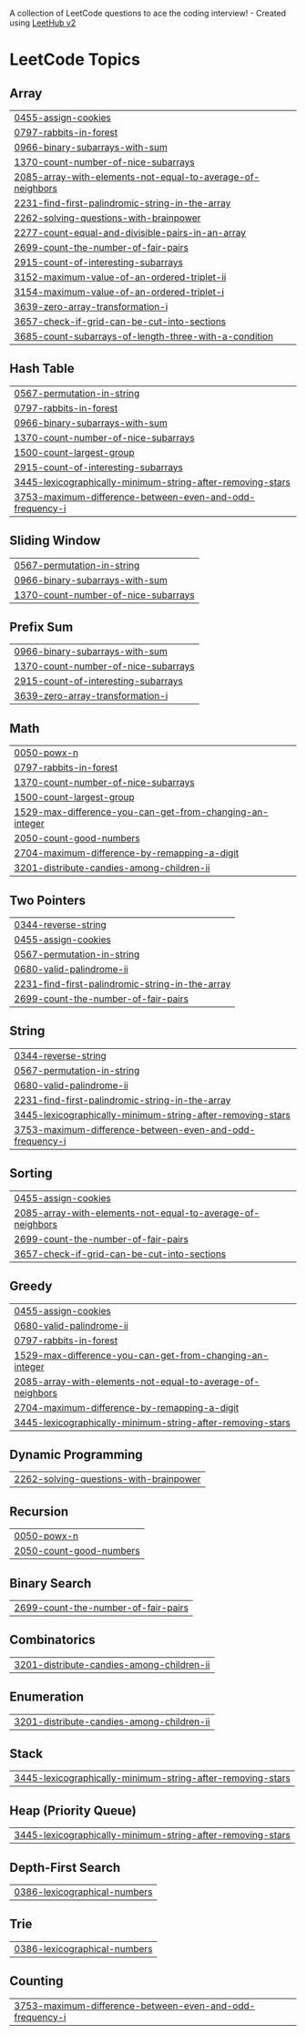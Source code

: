 A collection of LeetCode questions to ace the coding interview! - Created using [LeetHub v2](https://github.com/arunbhardwaj/LeetHub-2.0)
<!---LeetCode Topics Start-->
# LeetCode Topics
## Array
|  |
| ------- |
| [0455-assign-cookies](https://github.com/ckolli66/LeetCode_Solutions/tree/master/0455-assign-cookies) |
| [0797-rabbits-in-forest](https://github.com/ckolli66/LeetCode_Solutions/tree/master/0797-rabbits-in-forest) |
| [0966-binary-subarrays-with-sum](https://github.com/ckolli66/LeetCode_Solutions/tree/master/0966-binary-subarrays-with-sum) |
| [1370-count-number-of-nice-subarrays](https://github.com/ckolli66/LeetCode_Solutions/tree/master/1370-count-number-of-nice-subarrays) |
| [2085-array-with-elements-not-equal-to-average-of-neighbors](https://github.com/ckolli66/LeetCode_Solutions/tree/master/2085-array-with-elements-not-equal-to-average-of-neighbors) |
| [2231-find-first-palindromic-string-in-the-array](https://github.com/ckolli66/LeetCode_Solutions/tree/master/2231-find-first-palindromic-string-in-the-array) |
| [2262-solving-questions-with-brainpower](https://github.com/ckolli66/LeetCode_Solutions/tree/master/2262-solving-questions-with-brainpower) |
| [2277-count-equal-and-divisible-pairs-in-an-array](https://github.com/ckolli66/LeetCode_Solutions/tree/master/2277-count-equal-and-divisible-pairs-in-an-array) |
| [2699-count-the-number-of-fair-pairs](https://github.com/ckolli66/LeetCode_Solutions/tree/master/2699-count-the-number-of-fair-pairs) |
| [2915-count-of-interesting-subarrays](https://github.com/ckolli66/LeetCode_Solutions/tree/master/2915-count-of-interesting-subarrays) |
| [3152-maximum-value-of-an-ordered-triplet-ii](https://github.com/ckolli66/LeetCode_Solutions/tree/master/3152-maximum-value-of-an-ordered-triplet-ii) |
| [3154-maximum-value-of-an-ordered-triplet-i](https://github.com/ckolli66/LeetCode_Solutions/tree/master/3154-maximum-value-of-an-ordered-triplet-i) |
| [3639-zero-array-transformation-i](https://github.com/ckolli66/LeetCode_Solutions/tree/master/3639-zero-array-transformation-i) |
| [3657-check-if-grid-can-be-cut-into-sections](https://github.com/ckolli66/LeetCode_Solutions/tree/master/3657-check-if-grid-can-be-cut-into-sections) |
| [3685-count-subarrays-of-length-three-with-a-condition](https://github.com/ckolli66/LeetCode_Solutions/tree/master/3685-count-subarrays-of-length-three-with-a-condition) |
## Hash Table
|  |
| ------- |
| [0567-permutation-in-string](https://github.com/ckolli66/LeetCode_Solutions/tree/master/0567-permutation-in-string) |
| [0797-rabbits-in-forest](https://github.com/ckolli66/LeetCode_Solutions/tree/master/0797-rabbits-in-forest) |
| [0966-binary-subarrays-with-sum](https://github.com/ckolli66/LeetCode_Solutions/tree/master/0966-binary-subarrays-with-sum) |
| [1370-count-number-of-nice-subarrays](https://github.com/ckolli66/LeetCode_Solutions/tree/master/1370-count-number-of-nice-subarrays) |
| [1500-count-largest-group](https://github.com/ckolli66/LeetCode_Solutions/tree/master/1500-count-largest-group) |
| [2915-count-of-interesting-subarrays](https://github.com/ckolli66/LeetCode_Solutions/tree/master/2915-count-of-interesting-subarrays) |
| [3445-lexicographically-minimum-string-after-removing-stars](https://github.com/ckolli66/LeetCode_Solutions/tree/master/3445-lexicographically-minimum-string-after-removing-stars) |
| [3753-maximum-difference-between-even-and-odd-frequency-i](https://github.com/ckolli66/LeetCode_Solutions/tree/master/3753-maximum-difference-between-even-and-odd-frequency-i) |
## Sliding Window
|  |
| ------- |
| [0567-permutation-in-string](https://github.com/ckolli66/LeetCode_Solutions/tree/master/0567-permutation-in-string) |
| [0966-binary-subarrays-with-sum](https://github.com/ckolli66/LeetCode_Solutions/tree/master/0966-binary-subarrays-with-sum) |
| [1370-count-number-of-nice-subarrays](https://github.com/ckolli66/LeetCode_Solutions/tree/master/1370-count-number-of-nice-subarrays) |
## Prefix Sum
|  |
| ------- |
| [0966-binary-subarrays-with-sum](https://github.com/ckolli66/LeetCode_Solutions/tree/master/0966-binary-subarrays-with-sum) |
| [1370-count-number-of-nice-subarrays](https://github.com/ckolli66/LeetCode_Solutions/tree/master/1370-count-number-of-nice-subarrays) |
| [2915-count-of-interesting-subarrays](https://github.com/ckolli66/LeetCode_Solutions/tree/master/2915-count-of-interesting-subarrays) |
| [3639-zero-array-transformation-i](https://github.com/ckolli66/LeetCode_Solutions/tree/master/3639-zero-array-transformation-i) |
## Math
|  |
| ------- |
| [0050-powx-n](https://github.com/ckolli66/LeetCode_Solutions/tree/master/0050-powx-n) |
| [0797-rabbits-in-forest](https://github.com/ckolli66/LeetCode_Solutions/tree/master/0797-rabbits-in-forest) |
| [1370-count-number-of-nice-subarrays](https://github.com/ckolli66/LeetCode_Solutions/tree/master/1370-count-number-of-nice-subarrays) |
| [1500-count-largest-group](https://github.com/ckolli66/LeetCode_Solutions/tree/master/1500-count-largest-group) |
| [1529-max-difference-you-can-get-from-changing-an-integer](https://github.com/ckolli66/LeetCode_Solutions/tree/master/1529-max-difference-you-can-get-from-changing-an-integer) |
| [2050-count-good-numbers](https://github.com/ckolli66/LeetCode_Solutions/tree/master/2050-count-good-numbers) |
| [2704-maximum-difference-by-remapping-a-digit](https://github.com/ckolli66/LeetCode_Solutions/tree/master/2704-maximum-difference-by-remapping-a-digit) |
| [3201-distribute-candies-among-children-ii](https://github.com/ckolli66/LeetCode_Solutions/tree/master/3201-distribute-candies-among-children-ii) |
## Two Pointers
|  |
| ------- |
| [0344-reverse-string](https://github.com/ckolli66/LeetCode_Solutions/tree/master/0344-reverse-string) |
| [0455-assign-cookies](https://github.com/ckolli66/LeetCode_Solutions/tree/master/0455-assign-cookies) |
| [0567-permutation-in-string](https://github.com/ckolli66/LeetCode_Solutions/tree/master/0567-permutation-in-string) |
| [0680-valid-palindrome-ii](https://github.com/ckolli66/LeetCode_Solutions/tree/master/0680-valid-palindrome-ii) |
| [2231-find-first-palindromic-string-in-the-array](https://github.com/ckolli66/LeetCode_Solutions/tree/master/2231-find-first-palindromic-string-in-the-array) |
| [2699-count-the-number-of-fair-pairs](https://github.com/ckolli66/LeetCode_Solutions/tree/master/2699-count-the-number-of-fair-pairs) |
## String
|  |
| ------- |
| [0344-reverse-string](https://github.com/ckolli66/LeetCode_Solutions/tree/master/0344-reverse-string) |
| [0567-permutation-in-string](https://github.com/ckolli66/LeetCode_Solutions/tree/master/0567-permutation-in-string) |
| [0680-valid-palindrome-ii](https://github.com/ckolli66/LeetCode_Solutions/tree/master/0680-valid-palindrome-ii) |
| [2231-find-first-palindromic-string-in-the-array](https://github.com/ckolli66/LeetCode_Solutions/tree/master/2231-find-first-palindromic-string-in-the-array) |
| [3445-lexicographically-minimum-string-after-removing-stars](https://github.com/ckolli66/LeetCode_Solutions/tree/master/3445-lexicographically-minimum-string-after-removing-stars) |
| [3753-maximum-difference-between-even-and-odd-frequency-i](https://github.com/ckolli66/LeetCode_Solutions/tree/master/3753-maximum-difference-between-even-and-odd-frequency-i) |
## Sorting
|  |
| ------- |
| [0455-assign-cookies](https://github.com/ckolli66/LeetCode_Solutions/tree/master/0455-assign-cookies) |
| [2085-array-with-elements-not-equal-to-average-of-neighbors](https://github.com/ckolli66/LeetCode_Solutions/tree/master/2085-array-with-elements-not-equal-to-average-of-neighbors) |
| [2699-count-the-number-of-fair-pairs](https://github.com/ckolli66/LeetCode_Solutions/tree/master/2699-count-the-number-of-fair-pairs) |
| [3657-check-if-grid-can-be-cut-into-sections](https://github.com/ckolli66/LeetCode_Solutions/tree/master/3657-check-if-grid-can-be-cut-into-sections) |
## Greedy
|  |
| ------- |
| [0455-assign-cookies](https://github.com/ckolli66/LeetCode_Solutions/tree/master/0455-assign-cookies) |
| [0680-valid-palindrome-ii](https://github.com/ckolli66/LeetCode_Solutions/tree/master/0680-valid-palindrome-ii) |
| [0797-rabbits-in-forest](https://github.com/ckolli66/LeetCode_Solutions/tree/master/0797-rabbits-in-forest) |
| [1529-max-difference-you-can-get-from-changing-an-integer](https://github.com/ckolli66/LeetCode_Solutions/tree/master/1529-max-difference-you-can-get-from-changing-an-integer) |
| [2085-array-with-elements-not-equal-to-average-of-neighbors](https://github.com/ckolli66/LeetCode_Solutions/tree/master/2085-array-with-elements-not-equal-to-average-of-neighbors) |
| [2704-maximum-difference-by-remapping-a-digit](https://github.com/ckolli66/LeetCode_Solutions/tree/master/2704-maximum-difference-by-remapping-a-digit) |
| [3445-lexicographically-minimum-string-after-removing-stars](https://github.com/ckolli66/LeetCode_Solutions/tree/master/3445-lexicographically-minimum-string-after-removing-stars) |
## Dynamic Programming
|  |
| ------- |
| [2262-solving-questions-with-brainpower](https://github.com/ckolli66/LeetCode_Solutions/tree/master/2262-solving-questions-with-brainpower) |
## Recursion
|  |
| ------- |
| [0050-powx-n](https://github.com/ckolli66/LeetCode_Solutions/tree/master/0050-powx-n) |
| [2050-count-good-numbers](https://github.com/ckolli66/LeetCode_Solutions/tree/master/2050-count-good-numbers) |
## Binary Search
|  |
| ------- |
| [2699-count-the-number-of-fair-pairs](https://github.com/ckolli66/LeetCode_Solutions/tree/master/2699-count-the-number-of-fair-pairs) |
## Combinatorics
|  |
| ------- |
| [3201-distribute-candies-among-children-ii](https://github.com/ckolli66/LeetCode_Solutions/tree/master/3201-distribute-candies-among-children-ii) |
## Enumeration
|  |
| ------- |
| [3201-distribute-candies-among-children-ii](https://github.com/ckolli66/LeetCode_Solutions/tree/master/3201-distribute-candies-among-children-ii) |
## Stack
|  |
| ------- |
| [3445-lexicographically-minimum-string-after-removing-stars](https://github.com/ckolli66/LeetCode_Solutions/tree/master/3445-lexicographically-minimum-string-after-removing-stars) |
## Heap (Priority Queue)
|  |
| ------- |
| [3445-lexicographically-minimum-string-after-removing-stars](https://github.com/ckolli66/LeetCode_Solutions/tree/master/3445-lexicographically-minimum-string-after-removing-stars) |
## Depth-First Search
|  |
| ------- |
| [0386-lexicographical-numbers](https://github.com/ckolli66/LeetCode_Solutions/tree/master/0386-lexicographical-numbers) |
## Trie
|  |
| ------- |
| [0386-lexicographical-numbers](https://github.com/ckolli66/LeetCode_Solutions/tree/master/0386-lexicographical-numbers) |
## Counting
|  |
| ------- |
| [3753-maximum-difference-between-even-and-odd-frequency-i](https://github.com/ckolli66/LeetCode_Solutions/tree/master/3753-maximum-difference-between-even-and-odd-frequency-i) |
<!---LeetCode Topics End-->